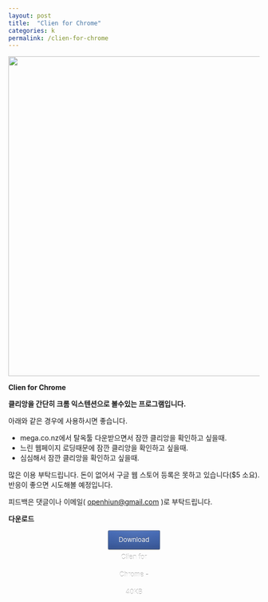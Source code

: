 ```yaml
---
layout: post
title:  "Clien for Chrome"
categories: k
permalink: /clien-for-chrome
---
```


<script src="/js/expando.js"></script>

<style type="text/css">
 .button {
  position: relative;
  display: inline-block;
  vertical-align: top;
  height: 36px;
  line-height: 35px;
  padding: 0 20px;
  font-size: 13px;
  color: white;
  text-align: center;
  text-decoration: none;
  text-shadow: 0 -1px rgba(0, 0, 0, 0.4);
  background-clip: padding-box;
  border: 1px solid;
  border-radius: 2px;
  cursor: pointer;
  -webkit-box-shadow: inset 0 1px rgba(255, 255, 255, 0.1), inset 0 0 0 1px rgba(255, 255, 255, 0.08), 0 1px 2px rgba(0, 0, 0, 0.25);
  box-shadow: inset 0 1px rgba(255, 255, 255, 0.1), inset 0 0 0 1px rgba(255, 255, 255, 0.08), 0 1px 2px rgba(0, 0, 0, 0.25);
}

.button:before {
  content: '';
  position: absolute;
  top: 0;
  bottom: 0;
  left: 0;
  right: 0;
  pointer-events: none;
  background-image: -webkit-radial-gradient(center top, farthest-corner, rgba(255, 255, 255, 0.08), rgba(255, 255, 255, 0));
  background-image: -moz-radial-gradient(center top, farthest-corner, rgba(255, 255, 255, 0.08), rgba(255, 255, 255, 0));
  background-image: -o-radial-gradient(center top, farthest-corner, rgba(255, 255, 255, 0.08), rgba(255, 255, 255, 0));
  background-image: radial-gradient(center top, farthest-corner, rgba(255, 255, 255, 0.08), rgba(255, 255, 255, 0));
}

.button:hover:before {
  background-image: -webkit-radial-gradient(farthest-corner, rgba(255, 255, 255, 0.18), rgba(255, 255, 255, 0.03));
  background-image: -moz-radial-gradient(farthest-corner, rgba(255, 255, 255, 0.18), rgba(255, 255, 255, 0.03));
  background-image: -o-radial-gradient(farthest-corner, rgba(255, 255, 255, 0.18), rgba(255, 255, 255, 0.03));
  background-image: radial-gradient(farthest-corner, rgba(255, 255, 255, 0.18), rgba(255, 255, 255, 0.03));
}

.button:active {
  -webkit-box-shadow: inset 0 1px 2px rgba(0, 0, 0, 0.2);
  box-shadow: inset 0 1px 2px rgba(0, 0, 0, 0.2);
}

.button:active:before {
  content: none;
}


.button-darkblue {
  background: #3b5ca0;
  border-color: #2d477b #2d477b #263c68;
  background-image: -webkit-linear-gradient(top, #4369b6, #3b5ca0 66%, #365391);
  background-image: -moz-linear-gradient(top, #4369b6, #3b5ca0 66%, #365391);
  background-image: -o-linear-gradient(top, #4369b6, #3b5ca0 66%, #365391);
  background-image: linear-gradient(to bottom, #4369b6, #3b5ca0 66%, #365391);
}

.button-darkblue a         { color: white; }
.button-darkblue a:hover   { color: white; }
.button-darkblue a:visited { color: white; }
.button-darkblue a:visited:hover { color: white; }

.button-darkblue:active {
  background: #3b5ca0;
  border-color: #263c68 #2d477b #2d477b;
}

img {
position: relative;
z-index: 1;
}

img.expando{ /*sample CSS for expando images. Not required but recommended*/
border: none;
vertical-align: top; /*top aligns image, so mouse has less of a change of moving out of image while image is expanding*/
position: relative;
z-index: 2;
}

</style>

<img class="expando" src="http://farm6.staticflickr.com/5480/11655234213_cb4d539d9d_o.png" width="640">

<b>Clien for Chrome</b>

<b>클리앙을 간단히 크롬 익스텐션으로 볼수있는 프로그램입니다.</b>

아래와 같은 경우에 사용하시면 좋습니다.

- mega.co.nz에서 탈옥툴 다운받으면서 잠깐 클리앙을 확인하고 싶을때.
- 느린 웹페이지 로딩때문에 잠깐 클리앙을 확인하고 싶을때.
- 심심해서 잠깐 클리앙을 확인하고 싶을때.

많은 이용 부탁드립니다. 돈이 없어서 구글 웹 스토어 등록은 못하고 있습니다($5 소요). 반응이 좋으면 시도해볼 예정입니다.

피드백은 댓글이나 이메일( openhiun@gmail.com )로 부탁드립니다.

<b>다운로드</b>

<a href="https://mega.co.nz/#!Yx8UmSSJ" class="button button-darkblue" style="display:block;margin-left:200px;margin-right:200px;">Download Clien for Chrome - 40KB</a>
<br />
<br />
